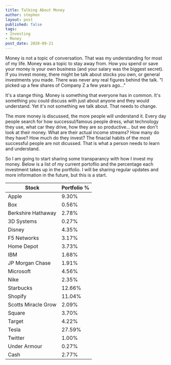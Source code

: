 ```yaml
---
title: Talking About Money
author: stephen
layout: post
published: false
tags:
- Investing
- Money
post_date: 2020-09-21
---
```

Money is not a topic of conversation. That was my understanding for most of my life. Money was a topic to stay away from. How you spend or save your money is your own business (and your salary was the biggest secret). If you invest money, there might be talk about stocks you own, or general investments you made. There was never any real figures behind the talk. "I picked up a few shares of Company Z a few years ago..." 

It's a stange thing. Money is something that everyone has in common. It's something you could discuss with just about anyone and they would understand. Yet it's not something we talk about. That needs to change.

The more money is discussed, the more people will understand it. Every day people search for how successul/famous people dress, what technology they use, what car they drive, how they are so productive... but we don't look at their money. What are their actual income streams? How many do they have? How much do they invest? The finacial habits of the most successful people are not dicussed. That is what a person needs to learn and understand. 

So I am going to start sharing some transparancy with how I invest my money. Below is a list of my current portoflio and the percentage each investment takes up in the portfolio. I will be sharing regular updates and more information in the future, but this is a start. 

| Stock               | Portfolio % |
| ---                 | ---         |
| Apple               | 9.30%       |
| Box                 | 0.56%       |
| Berkshire Hathaway  | 2.78%       |
| 3D Systems          | 0.27%       |
| Disney              | 4.35%       |
| F5 Networks         | 3.17%       |
| Home Depot          | 3.73%       |
| IBM                 | 1.68%       |
| JP Morgan Chase     | 1.91%       |
| Microsoft           | 4.56%       |
| Nike                | 2.35%       |
| Starbucks           | 12.66%      |
| Shopify             | 11.04%      |
| Scotts Miracle Grow | 2.09%       |
| Square              | 3.70%       |
| Target              | 4.22%       |
| Tesla               | 27.59%      |
| Twitter             | 1.00%       |
| Under Armour        | 0.27%       |
| Cash                | 2.77%       |


